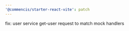 ```yaml
---
'@commencis/starter-react-vite': patch
---
```


fix: user service get-user request to match mock handlers
